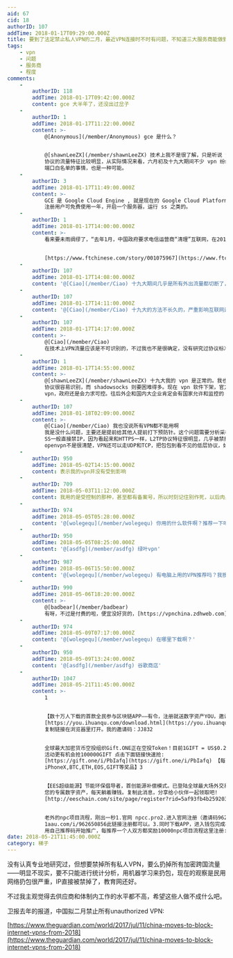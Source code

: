```yaml
---
aid: 67
cid: 18
authorID: 107
addTime: 2018-01-17T09:29:00.000Z
title: 要到了法定禁止私人VPN的二月，最近VPN连接时不时有问题，不知道三大服务商能做到什么程度
tags:
    - vpn
    - 问题
    - 服务商
    - 程度
comments:
    -
        authorID: 118
        addTime: 2018-01-17T09:42:00.000Z
        content: gce 大半年了，还没出过岔子
    -
        authorID: 1
        addTime: 2018-01-17T11:22:00.000Z
        content: >-
            @[Anonymous](/member/Anonymous) gce 是什么？


            @[shawnLeeZX](/member/shawnLeeZX) 技术上我不是很了解，只是听说 vpn
            协议的流量特征比较明显，从实际情况来看，六月初及十九大期间不少 vpn 纷纷失效，从侧面也证实了这种可能。还有就是前段时间听说的 80
            端口白名单的事情，也是一种可能。
    -
        authorID: 3
        addTime: 2018-01-17T11:49:00.000Z
        content: >-
            GCE 是 Google Cloud Engine , 就是现在的 Google Cloud Platform,
            注册用户可免费使用一年，开启一个服务器，运行 ss 之类的。
    -
        authorID: 1
        addTime: 2018-01-17T14:00:00.000Z
        content: >-
            看来要未雨绸缪了，“去年1月，中国政府要求电信运营商“清理”互联网，在2018年3月31日前关闭未经批准的用于“开展跨境经营活动”的“专线”，包括VPN。”


            [https://www.ftchinese.com/story/001075967](https://www.ftchinese.com/story/001075967)
    -
        authorID: 107
        addTime: 2018-01-17T14:08:00.000Z
        content: '@[Ciao](/member/Ciao) 十九大期间几乎是所有外出流量都切断了，只有一些白名单的专线可以走，外边的流量也几乎进不来'
    -
        authorID: 107
        addTime: 2018-01-17T14:11:00.000Z
        content: '@[Ciao](/member/Ciao) 十九大的方法不长久的，严重影响互联网运作，进而影响经济'
    -
        authorID: 107
        addTime: 2018-01-17T14:17:00.000Z
        content: >-
            @[Ciao](/member/Ciao)
            在技术上VPN流量应该是不可识别的，不过我也不是很确定，没有研究过协议标准，所以这种专线技术上没法禁止，只是在恐吓用VPN的不懂技术的网民，如果不够小心，下力气和资源还是可以找到使用者，然后进行杀鸡儆猴。所以网上发言尽量注意自己的IP，以及不要轻易让人能够人肉。
    -
        authorID: 1
        addTime: 2018-01-17T14:55:00.000Z
        content: >-
            @[shawnLeeZX](/member/shawnLeeZX) 十九大我的 vpn 是正常的。我也没研究过，不过听说 vpn
            协议很容易识别，而 shadowsocks 则要困难得多。现在 vpn 软件下架，官方关闭那些不受其控制的
            vpn，政府还是会力求可控。往后外企和国内大企业肯定会有国家允许和监控的 vpn，这一块政府不可控他不可能放心。
    -
        authorID: 107
        addTime: 2018-01-18T02:09:00.000Z
        content: >-
            @[Ciao](/member/Ciao) 我也没说所有VPN都不能用啊
            我是没什么问题，主要还是提前给其他人提前打下预防针。这个问题需要分析采样以及真正研究过协议的，看看有没有做网络的冒泡
            SS一般直接禁IP，因为看起来和HTTPS一样，L2TP协议特征很明显，几乎被禁掉了，
            openvpn不是很清楚，VPN还可以走UDP和TCP，把包包到看不见的低层协议，如此等等。禁IP和审查程度也分地域，网段等等。十九大估计是非关键网络的互信都断了，具体我就不打了。。。
    -
        authorID: 950
        addTime: 2018-05-02T14:15:00.000Z
        content: 表示我的vpn并没有受到影响
    -
        authorID: 709
        addTime: 2018-05-03T11:12:00.000Z
        content: 我用的是受控制的那种，甚至都有备案号，所以时刻记住别作死，以后肉身翻墙再说，回不回来另说。
    -
        authorID: 974
        addTime: 2018-05-05T05:28:00.000Z
        content: '@[wolegequ](/member/wolegequ) 你用的什么软件啊？推荐一下吧'
    -
        authorID: 950
        addTime: 2018-05-05T08:25:00.000Z
        content: '@[asdfg](/member/asdfg) 绿叶vpn'
    -
        authorID: 987
        addTime: 2018-05-06T15:50:00.000Z
        content: '@[wolegequ](/member/wolegequ) 有电脑上用的VPN推荐吗？我搜了一下，绿叶是手机上用的'
    -
        authorID: 990
        addTime: 2018-05-06T18:20:00.000Z
        content: >-
            @[badbear](/member/badbear)
            有呀，不过是付费的啦，便宜没好货的，[https://vpnchina.zdhweb.com](https://vpnchina.zdhweb.com)
    -
        authorID: 974
        addTime: 2018-05-09T07:17:00.000Z
        content: '@[wolegequ](/member/wolegequ) 在哪里下载啊？'
    -
        authorID: 950
        addTime: 2018-05-09T13:24:00.000Z
        content: '@[asdfg](/member/asdfg) 谷歌商店'
    -
        authorID: 1047
        addTime: 2018-05-21T11:45:00.000Z
        content: >-
            1


            【数十万人下载的首款全民参与区块链APP——有令，注册就送数字资产YOU，邀请还能再送5000】
            [https://you.ihuanqu.com/download.html](https://you.ihuanqu.com/download.html)
            复制链接在浏览器里打开。我的邀请码：JJ832


            全球最大加密货币空投组织Gift.ONE正在空投Token！目前1GIFT = US$0.2，注册即送100GIFT 参加
            活动更有机会抢100000GIFT 点击下面链接快速抢:
            [https://gift.one/i/PbIafq](https://gift.one/i/PbIafq) 【每天还有机会抽
            iPhoneX,BTC,ETH,EOS,GIFT等奖品】3


            【EES超级能源】节能环保倡导者，首创能源补偿模式。已登陆全球最大场外交易平台OTCBTC，挖掘出
            您的专属数字资产，每天躺着赚钱。复制此消息，分享给小伙伴一起领取吧!
            [http://eeschain.com/site/page/register?rid=5af93fb4b25920327b3844b04](http://eeschain.com/site/page/register?rid=5af93fb4b25920327b3844b04)


            老外的npc项目流程，刚出一秒1.官网 npcc.pro2.进入官网注册（邀请码962650856）或点
            1aau.com/i/962650856此链接注册都可以。3.同时下载APP，进入钱包完成社区认证。4.注册成功后可
            用自己推荐码开始推广，每推荐一个人双方都奖励10000npc项目流程这里注册:1aau.com/i/962650856NPC已经上新加坡交易所，剧官方说明，初始价不低于0.2元每个
date: 2018-05-21T11:45:00.000Z
category: 梯子
---
```


没有认真专业地研究过，但想要禁掉所有私人VPN，要么扔掉所有加密跨国流量——明显不现实，要不只能进行统计分析，用机器学习来扔包，现在的观察是民用网络扔包很严重，IP直接被禁掉了，教育网还好。

不过我主观觉得去供应商和体制内工作的水平都不高，希望这些人做不成什么吧。

卫报去年的报道，中国拟二月禁止所有unauthorized VPN:

[https://www.theguardian.com/world/2017/jul/11/china-moves-to-block-internet-vpns-from-2018](https://www.theguardian.com/world/2017/jul/11/china-moves-to-block-internet-vpns-from-2018)
